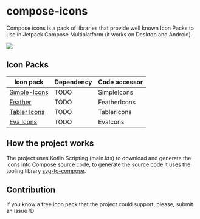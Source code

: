 # compose-icons

Compose icons is a pack of libraries that provide well known Icon Packs to use in Jetpack Compose Multiplatform (it works on Desktop and Android).

![](https://i.imgur.com/tkN9U0B.png)

## Icon Packs

| Icon pack | Dependency | Code accessor |
| --- | --- | --- |
| [Simple-Icons](https://simpleicons.org/) | TODO | SimpleIcons |
| [Feather](https://feathericons.com/) | TODO | FeatherIcons |
| [Tabler Icons](https://github.com/tabler/tabler-icons) | TODO | TablerIcons |
| [Eva Icons](https://github.com/akveo/eva-icons/) | TODO | EvaIcons |

## How the project works

The project uses Kotlin Scripting (main.kts) to download and generate the icons into Compose source code, to generate the source code it uses the tooling library [svg-to-compose](https://github.com/DevSrSouza/svg-to-compose).

## Contribution

If you know a free icon pack that the project could support, please, submit an issue :D